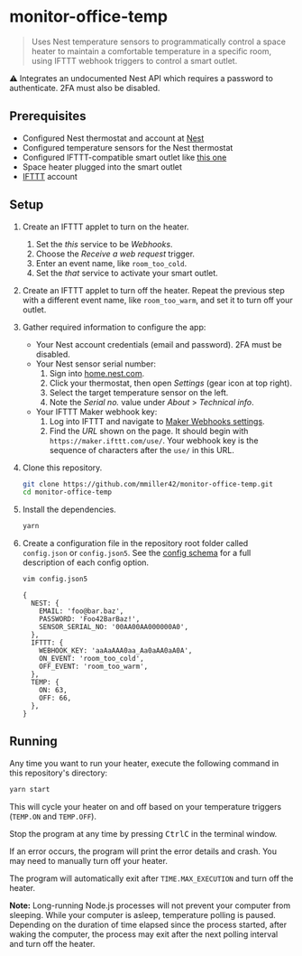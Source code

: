 # monitor-office-temp

> Uses Nest temperature sensors to programmatically control a space heater to maintain a comfortable temperature in a specific room, using IFTTT webhook triggers to control a smart outlet.

⚠️ Integrates an undocumented Nest API which requires a password to authenticate. 2FA must also be disabled.

## Prerequisites

* Configured Nest thermostat and account at [Nest](https://home.nest.com/)
* Configured temperature sensors for the Nest thermostat
* Configured IFTTT-compatible smart outlet like [this one](https://www.amazon.com/gp/product/B07CVFD2KC/)
* Space heater plugged into the smart outlet
* [IFTTT](https://ifttt.com/) account

## Setup

1. Create an IFTTT applet to turn on the heater.

   1. Set the *this* service to be *Webhooks*.
   1. Choose the *Receive a web request* trigger.
   1. Enter an event name, like `room_too_cold`.
   1. Set the *that* service to activate your smart outlet.

1. Create an IFTTT applet to turn off the heater. Repeat the previous step with a different event name, like `room_too_warm`, and set it to turn off your outlet.

1. Gather required information to configure the app:

    * Your Nest account credentials (email and password). 2FA must be disabled.
    * Your Nest sensor serial number:
        1. Sign into [home.nest.com](https://home.nest.com/).
        1. Click your thermostat, then open *Settings* (gear icon at top right).
        1. Select the target temperature sensor on the left.
        1. Note the *Serial no.* value under *About* &gt; *Technical info*.
    * Your IFTTT Maker webhook key:
        1. Log into IFTTT and navigate to [Maker Webhooks settings](https://ifttt.com/services/maker_webhooks/settings).
        1. Find the *URL* shown on the page. It should begin with `https://maker.ifttt.com/use/`. Your webhook key is the sequence of characters after the `use/` in this URL.

1. Clone this repository.
    ```sh
    git clone https://github.com/mmiller42/monitor-office-temp.git
    cd monitor-office-temp
    ```

1. Install the dependencies.
    ```sh
    yarn
    ```

1. Create a configuration file in the repository root folder called `config.json` or `config.json5`. See the [config schema](./configSchema.json5) for a full description of each config option.
    ```sh
    vim config.json5
    ```

    ```json5
    {
      NEST: {
        EMAIL: 'foo@bar.baz',
        PASSWORD: 'Foo42BarBaz!',
        SENSOR_SERIAL_NO: '00AA00AA000000A0',
      },
      IFTTT: {
        WEBHOOK_KEY: 'aaAaAAA0aa_Aa0aAA0aA0A',
        ON_EVENT: 'room_too_cold',
        OFF_EVENT: 'room_too_warm',
      },
      TEMP: {
        ON: 63,
        OFF: 66,
      },
    }
    ```

## Running

Any time you want to run your heater, execute the following command in this repository's directory:

```sh
yarn start
```

This will cycle your heater on and off based on your temperature triggers (`TEMP.ON` and `TEMP.OFF`).

Stop the program at any time by pressing <kbd>Ctrl</kbd><kbd>C</kbd> in the terminal window.

If an error occurs, the program will print the error details and crash. You may need to manually turn off your heater.

The program will automatically exit after `TIME.MAX_EXECUTION` and turn off the heater.

**Note:** Long-running Node.js processes will not prevent your computer from sleeping. While your computer is asleep, temperature polling is paused. Depending on the duration of time elapsed since the process started, after waking the computer, the process may exit after the next polling interval and turn off the heater.
